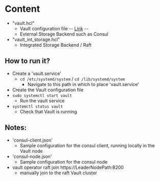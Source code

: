 # Content
* "vault.hcl"
  * Vault configuration file -- [Link](https://developer.hashicorp.com/vault/docs/configuration) --
  * External Storage Backend such as Consul
* "vault_int_storage.hcl"
  * Integrated Storage Backend / Raft 


## How to run it?
* Create a 'vault.service'
  * `cd /etc/systemd/system`  /   `cd /lib/systemd/system`
    * Navigate to this path in which to place 'vault.service'
* Create the Vault configuration file
* `sudo systemctl start vault`
  * Run the vault service
* `systemctl status vault`
  * Check that Vault is running


## Notes:
* 'consul-client.json'
  * Sample configuration for the consul client, running locally in the Vault node
* 'consul-node.json'
  * Sample configuration for the consul node
* vault operator raft join https://LeaderNodePath:8200
  * manually join to the raft Vault cluster